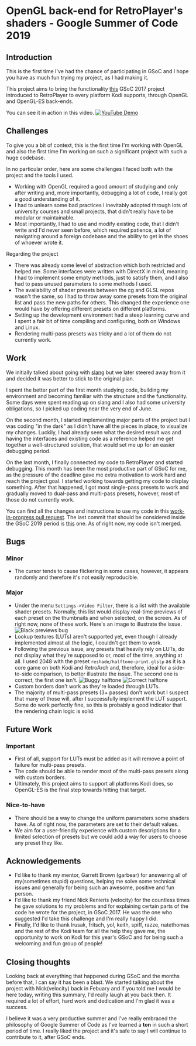 # OpenGL back-end for RetroPlayer's shaders - Google Summer of Code 2019

## Introduction
This is the first time I've had the chance of participating in GSoC and I hope you have as much fun trying my project, as I had making it.

This project aims to bring the functionality [this](https://velocityra.github.io/gsoc-2017) GSoC 2017 project introduced to RetroPlayer to every platform Kodi supports, through OpenGL and OpenGL-ES back-ends.

You can see it in action in this video.
[![YouTube Demo](https://github.com/KostasAndrianos/RetroPlayerShaders-GSoC19-Summary/blob/master/resources/preview.png?raw=true)](https://www.youtube.com/watch?v=2Y_Eo7ZL0Ks&feature=youtu.be)

## Challenges
To give you a bit of context, this is the first time I'm working with OpenGL and also the first time I'm working on such a significant project with such a huge codebase.

In no particular order, here are some challenges I faced both with the project and the tools I used.
- Working with OpenGL required a good amount of studying and only after writing and, more importantly, debugging a lot of code, I really got a good understanding of it.
- I had to unlearn some bad practices I inevitably adopted through lots of university courses and small projects, that didn't really have to be modular or maintainable.
- Most importantly, I had to use and modify existing code, that I didn't write and I'd never seen before, which required patience, a lot of navigating around a foreign codebase and the ability to get in the shoes of whoever wrote it.

Regarding the project
- There was already some level of abstraction which both restricted and helped me. Some interfaces were written with DirectX in mind, meaning I had to implement some empty methods, just to satisfy them, and I also had to pass unused parameters to some methods I used.
- The availability of shader presets between the cg and GLSL repos wasn't the same, so I had to throw away some presets from the original list and pass the new paths for others. This changed the experience one would have by offering different presets on different platforms.
- Setting up the development environment had a steep learning curve and I spent a fair bit of time compiling and configuring, both on Windows and Linux.
- Rendering multi-pass presets was tricky and a lot of them do not currently work.

## Work
We initially talked about going with [slang](https://github.com/shader-slang/slang) but we later steered away from it and decided it was better to stick to the original plan.

I spent the better part of the first month studying code, building my environment and becoming familiar with the structure and the functionality. Some days were spent reading up on slang and I also had some university obligations, so I picked up coding near the very end of June.

On the second month, I started implementing major parts of the project but I was coding "in the dark" as I didn't have all the pieces in place, to visualize my changes. Luckily, I had already seen what the desired result was and having the interfaces and existing code as a reference helped me get together a well-structured solution, that would set me up for an easier debugging period.

On the last month, I finally connected my code to RetroPlayer and started debugging. This month has been the most productive part of GSoC for me, as the pressure of the deadline gave me extra motivation to work hard and reach the project goal. I started working towards getting my code to display something. After that happened, I got most single-pass presets to work and gradually moved to dual-pass and multi-pass presets, however, most of those do not currently work.

You can find all the changes and instructions to use my code in this [work-in-progress pull request](https://github.com/garbear/xbmc/pull/114).
The last commit that should be considered inside the GSoC 2019 period is [this](https://github.com/KostasAndrianos/xbmc/commit/e6e3dab0342f4f9e0cd567e3ff03e6d9e74d2266) one. As of right now, my code isn't merged.

## Bugs
### Minor
- The cursor tends to cause flickering in some cases, however, it appears randomly and therefore it's not easily reproducible.
### Major
- Under the menu `Settings->Video Filter`, there is a list with the available shader presets. Normally, this list would display real-time previews of each preset on the thumbnails and when selected, on the screen. As of right now, none of these work. Here's an image to illustrate the issue.
![Black previews bug](https://github.com/KostasAndrianos/RetroPlayerShaders-GSoC19-Summary/blob/master/resources/black_previews_bug.png?raw=true)
- Lookup textures (LUTs) aren't supported yet, even though I already implemented almost all the logic, I couldn't get them to work.
- Following the previous issue, any presets that heavily rely on LUTs, do not display what they're supposed to or, most of the time, anything at all. I used 2048 with the preset `reshade/halftone-print.glslp` as it is a core game on both Kodi and RetroArch and, therefore, ideal for a side-to-side comparison, to better illustrate the issue. The second one is correct, the first one isn't.
![Buggy halftone](https://github.com/KostasAndrianos/RetroPlayerShaders-GSoC19-Summary/blob/master/resources/halftone-print-buggy.png?raw=true)
![Correct halftone](https://github.com/KostasAndrianos/RetroPlayerShaders-GSoC19-Summary/blob/master/resources/halftone-print-working.png?raw=true)
- Custom borders don't work as they're loaded through LUTs.
- The majority of multi-pass presets (3+ passes) don't work but I suspect that many of those will, after I successfully implement the LUT support. Some do work perfectly fine, so this is probably a good indicator that the rendering chain logic is solid.

## Future Work
### Important
- First of all, support for LUTs must be added as it will remove a point of failure for multi-pass presets.
- The code should be able to render most of the multi-pass presets along with custom borders.
- Ultimately, this project aims to support all platforms Kodi does, so OpenGL-ES is the final step towards hitting that target.
### Nice-to-have
- There should be a way to change the uniform parameters some shaders have. As of right now, the parameters are set to their default values.
- We aim for a user-friendly experience with custom descriptions for a limited selection of presets but we could add a way for users to choose any preset they like.

## Acknowledgements
- I'd like to thank my mentor, Garrett Brown (garbear) for answering all of my(sometimes stupid) questions, helping me solve some technical issues and generally for being such an awesome, positive and fun person.
- I'd like to thank my friend Nick Renieris (velocity) for the countless times he gave solutions to my problems and for explaining certain parts of the code he wrote for the project, in GSoC 2017. He was the one who suggested I'd take this challenge and I'm really happy I did.
- Finally, I'd like to thank lrusak, fritsch, yol, keith, spiff, razze, natethomas and the rest of the Kodi team for all the help they gave me, the opportunity to work on Kodi for this year's GSoC and for being such a welcoming and fun group of people!

## Closing thoughts
Looking back at everything that happened during GSoC and the months before that, I can say it has been a blast.
We started talking about the project with Nick(velocity) back in Febuary and if you told me I would be here today, writing this summary, I'd really laugh at you back then. It required a lot of effort, hard work and dedication and I'm glad it was a success.

I believe it was a very productive summer and I've really embraced the philosophy of Google Summer of Code as I've learned a **ton** in such a short period of time. I really liked the project and it's safe to say I will continue to contribute to it, after GSoC ends. 
